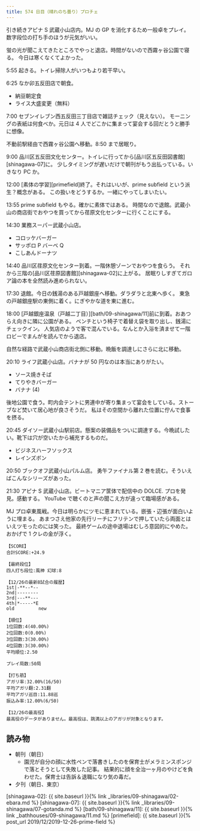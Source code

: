 ```yaml
---
title: 574 日目（晴れのち曇り）プロチェ
---
```


引き続きアピナ S 武蔵小山店内。MJ の GP を消化するため一般卓をプレイ。
数字段位の打ち手のほうが元気がいい。

蛍の光が聞こえてきたところでやっと退店。時間がないので西霧ヶ谷公園で寝る。
今日は寒くなくてよかった。

5:55 起きる。トイレ掃除人がいつもより若干早い。

6:25 なか卯五反田店で朝食。

* 納豆朝定食
* ライス大盛変更（無料）

7:00 セブンイレブン西五反田三丁目店で雑誌チェック（見えない）。
モーニングの表紙は何食べか。元日は 4 人でどこかに集まって宴会する回だとうと勝手に想像。

不動前駅経由で西霧ヶ谷公園へ移動。8:50 まで居眠り。

9:00 品川区五反田文化センター。トイレに行ってから[品川区五反田図書館][shinagawa-07]に。
少しタイミングが遅いだけで朝刊がもう出払っている。いきなり PC か。

12:00 [素体の学習][primefield]終了。それはいいが、prime subfield という派生？概念がある。
この扱いをどうするか。一緒にやってしまいたい。

13:55 prime subfield もやる。確かに素体ではある。
時間なので退館。武蔵小山の商店街でおやつを買ってから荏原文化センターに行くことにする。

14:30 業務スーパー武蔵小山店。

* コロッケバーガー
* サッポロ P バーベ Q
* こしあんドーナツ

14:40 品川区荏原文化センター到着。一階休憩ゾーンでおやつを食らう。
それから三階の[品川区荏原図書館][shinagawa-02]に上がる。
居眠りしすぎてガロア論の本を全然読み進められない。

17:30 退館。今日の銭湯のある戸越銀座へ移動。ダラダラと北東へ歩く。
東急の戸越銀座駅の東側に着く。にぎやかな道を東に進む。

18:00 [戸越銀座温泉（戸越二丁目）][bath/09-shinagawa/11]前に到着。おあつらえ向きに隣に公園がある。
ベンチという椅子で着替え袋を取り出し、銭湯にチェックイン。
人気店のようで客で混んでいる。なんとか入浴を済ませて一階ロビーでまんがを読んでから退店。

自然な経路で武蔵小山商店街北側に移動。晩飯を調達しにさらに北に移動。

20:10 ライフ武蔵小山店。バナナが 50 円なのは本当にありがたい。

* ソース焼きそば
* てりやきバーガー
* バナナ (4)

後地公園で食う。町内会テントに男連中が寄り集まって宴会をしている。ストーブなど焚いて居心地が良さそうだ。
私はその空間から離れた位置に佇んで食事を摂る。

20:45 ダイソー武蔵小山駅前店。懸案の装備品をついに調達する。今晩試したい。靴下は穴が空いたから補充するものだ。

* ビジネスハーフソックス
* レインズボン

20:50 ブックオフ武蔵小山パルム店。
勇午ファイナル第 2 巻を読む。そういえばこんなシリーズがあった。

21:30 アピナ S 武蔵小山店。ビートマニア筐体で配信中の DOLCE. プロを発見。感動する。
YouTube で聴くのと声の聞こえ方が違って臨場感がある。

MJ プロ卓東風戦。今日は明らかにツモに恵まれている。嵌張・辺張が面白いように埋まる。
あまつさえ他家の先行リーチにフリテンで押していたら両面とはいえツモったのには笑った。
最終ゲームの途中退場はむしろ意図的にやめた。おかげで 1 クレの金が浮く。

```text
【SCORE】
合計SCORE:+24.9

【最終段位】
四人打ち段位:風神 幻球:8

【12/26の最新8試合の履歴】
1st|-**--*--
2nd|--------
3rd|---**---
4th|*-----*E
old         new

【順位】
1位回数:4(40.00%)
2位回数:0(0.00%)
3位回数:3(30.00%)
4位回数:3(30.00%)
平均順位:2.50

プレイ局数:50局

【打ち筋】
アガリ率:32.00%(16/50)
平均アガリ翻:2.31翻
平均アガリ巡目:11.88巡
振込み率:12.00%(6/50)

【12/26の最高役】
最高役のデータがありません。最高役は、跳満以上のアガリが対象となります。
```

## 読み物

* 朝刊（朝日）
  * 園児が自分の顔に水性ペンで落書きしたのを保育士がメラミンスポンジで落とそうとして失敗した記事。
    結果的に顔を全治一ヶ月のやけどを負わせた。保育士は告訴＆退職になり気の毒だ。
* 夕刊（朝日、東京）

[shinagawa-02]: {{ site.baseurl }}{% link _libraries/09-shinagawa/02-ebara.md %}
[shinagawa-07]: {{ site.baseurl }}{% link _libraries/09-shinagawa/07-gotanda.md %}
[bath/09-shinagawa/11]: {{ site.baseurl }}{% link _bathhouses/09-shinagawa/11.md %}
[primefield]: {{ site.baseurl }}{% post_url 2019/12/2019-12-26-prime-field %}
